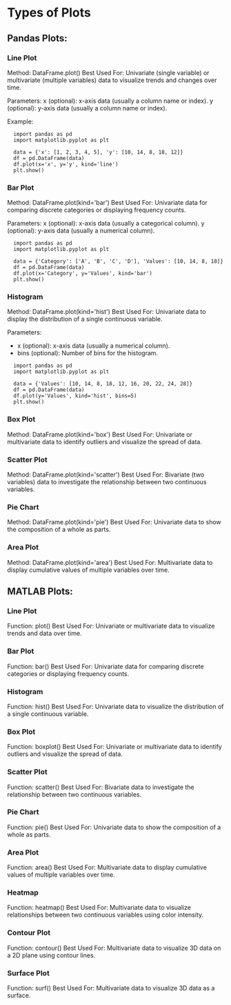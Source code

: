 # Types of Plots

## Pandas Plots:

### Line Plot

Method: DataFrame.plot()
Best Used For: Univariate (single variable) or multivariate (multiple variables) data to visualize trends and changes over time.

Parameters:
x (optional): x-axis data (usually a column name or index).
y (optional): y-axis data (usually a column name or index).

Example:
```
  import pandas as pd
  import matplotlib.pyplot as plt
  
  data = {'x': [1, 2, 3, 4, 5], 'y': [10, 14, 8, 18, 12]}
  df = pd.DataFrame(data)
  df.plot(x='x', y='y', kind='line')
  plt.show()
```

### Bar Plot

Method: DataFrame.plot(kind='bar')
Best Used For: Univariate data for comparing discrete categories or displaying frequency counts.

Parameters:
x (optional): x-axis data (usually a categorical column).
y (optional): y-axis data (usually a numerical column).

```
  import pandas as pd
  import matplotlib.pyplot as plt
  
  data = {'Category': ['A', 'B', 'C', 'D'], 'Values': [10, 14, 8, 18]}
  df = pd.DataFrame(data)
  df.plot(x='Category', y='Values', kind='bar')
  plt.show()
```

### Histogram

Method: DataFrame.plot(kind='hist')
Best Used For: Univariate data to display the distribution of a single continuous variable.

Parameters:
- x (optional): x-axis data (usually a numerical column).
- bins (optional): Number of bins for the histogram.

```
  import pandas as pd
  import matplotlib.pyplot as plt

  data = {'Values': [10, 14, 8, 18, 12, 16, 20, 22, 24, 28]}
  df = pd.DataFrame(data)
  df.plot(y='Values', kind='hist', bins=5)
  plt.show()
```

### Box Plot

Method: DataFrame.plot(kind='box')
Best Used For: Univariate or multivariate data to identify outliers and visualize the spread of data.

### Scatter Plot

Method: DataFrame.plot(kind='scatter')
Best Used For: Bivariate (two variables) data to investigate the relationship between two continuous variables.

### Pie Chart

Method: DataFrame.plot(kind='pie')
Best Used For: Univariate data to show the composition of a whole as parts.

### Area Plot

Method: DataFrame.plot(kind='area')
Best Used For: Multivariate data to display cumulative values of multiple variables over time.


## MATLAB Plots:

### Line Plot

Function: plot()
Best Used For: Univariate or multivariate data to visualize trends and data over time.

### Bar Plot

Function: bar()
Best Used For: Univariate data for comparing discrete categories or displaying frequency counts.

### Histogram

Function: hist()
Best Used For: Univariate data to visualize the distribution of a single continuous variable.

### Box Plot

Function: boxplot()
Best Used For: Univariate or multivariate data to identify outliers and visualize the spread of data.

### Scatter Plot

Function: scatter()
Best Used For: Bivariate data to investigate the relationship between two continuous variables.

### Pie Chart

Function: pie()
Best Used For: Univariate data to show the composition of a whole as parts.

### Area Plot

Function: area()
Best Used For: Multivariate data to display cumulative values of multiple variables over time.

### Heatmap

Function: heatmap()
Best Used For: Multivariate data to visualize relationships between two continuous variables using color intensity.

### Contour Plot

Function: contour()
Best Used For: Multivariate data to visualize 3D data on a 2D plane using contour lines.

### Surface Plot

Function: surf()
Best Used For: Multivariate data to visualize 3D data as a surface.
